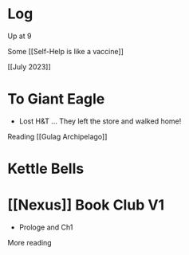 


# Log

Up at 9

Some [[Self-Help is like a vaccine]]

[[July 2023]]

# To Giant Eagle
- Lost H&T ... They left the store and walked home!

Reading [[Gulag Archipelago]]

# Kettle Bells


# [[Nexus]] Book Club V1
- Prologe and Ch1 


More reading